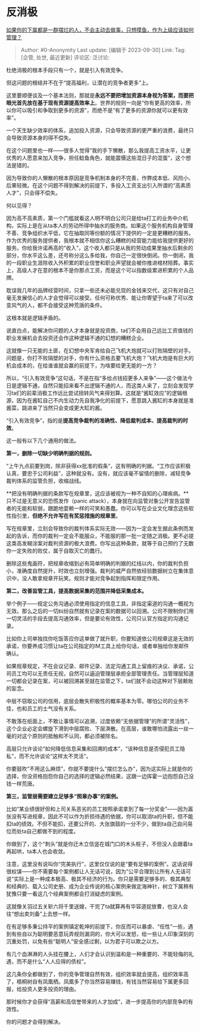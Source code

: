 # 反消极
[如果你的下属都是一群摆烂的人，不会主动去做事，只想摸鱼，作为上级应该如何管理？](https://www.zhihu.com/question/618717552/answer/3232159856)

> Author: #0-Anonymity
> Last update: [编辑于 2023-09-30]
> Link:
> Tag: [企管, 处世, 最近更新]
> 评论区:
> 泛讨论:

杜绝消极的根本手段只有一个，就是引入有效竞争。

但这问题的根结并不在于“提高福利，让潜在的竞争者更多”上。

这里要顺便谈及一个基本法则，那就是**永远不要把增加资源本身视为答案，而要把眼光首先放在基于现有资源提高效率上**。世界的规则一向是“你有更高的效率，所以你可以吸引和争取到更多的资源”，而绝不是“有了更多的资源你就可以更有效率”。

一个天生缺少效率的体系，追加投入资源，只会导致资源的更严重的浪费，最终只会导致资源本身的得不偿失。

在这个问题里也一样——很多人觉得“我的手下懒散，那么我提高工资水平，让更优秀的人愿意来加入竞争，担任鲶鱼角色，就能震慑这些混日子的混蛋”，这个想法是错的。

因为导致你的人懒散的根本原因是竞争机制本身的不完善，作弊成本低、风险小、后果轻微。在这个问题不得到解决的前提下，多投入工资支出引入所谓的“高素质人才”，只会得不偿失。

何以见得？

因为高不高素质，第一个门槛就看这人明不明白公司只是给ta打工的业务中介机构，实际上是在从ta本人的劳动所得中抽水的服务商。如果这个服务机构自身管理不善、竞争组织水平低，它在抽取同等份额的情况下提供的一定是更糟糕的服务。作为优秀的服务提供者，我根本就不相信你这么糟糕的经营能力能给我提供更好的服务。你给我许诺再高的“收入”，这个收入都只是从我的劳动成果里抽水后剩余的部分，你水平这么差，还号称分这么多给我，你自己一定很快倒闭。你一倒闭，我的一段职业生涯除收入外积累的职业信誉和职业声望就会被你推进棺材陪葬。事实上，高级人才在意的根本不是你那点工资，而是这个可以指数级累进积累的个人品牌。

耽误我几年的品牌经营时间，只拿一些还未必能兑现的金钱来交代，这只有对自己毫无发展信心的人才会觉得可以接受。任何可称优秀、能让你寄望于ta来了可以改变风气的人，都不会接受这种荒唐的条件。

这根本就是逻辑矛盾的。

说直白点，能解决你问题的人才本身就是投资商，ta们不会用自己远比工资值钱的职业发展机会去投资还会作这种逻辑不通的幻想的糟糕企业。

这就像一只无能的土匪，在幻想中央军肯给自己飞机大炮就可以打败隔壁的对手。问题是，你打不败隔壁的对手，你有什么资格去要飞机大炮？飞机大炮是有巨大的机会成本的，在给谁谁就会赢的前提下，为啥要给更无能的一方？

所以，“引入有效竞争“这句话，不是在指“多给点钱招更多人来争”——这个做法今日是逻辑不通，自然只能招来看不出逻辑不通的人，而这类人来了，立刻会发现学习ta们的前辈消极工作远比尝试扭转风气来得划算。这就是“酱缸效应”的逻辑根源，因为在酱缸自己不内生动力先自我净化的前提下，愿意跳入酱缸的本身就是准酱菜，跳进来了当然只会变成更大缸的酱。

“引入有效竞争”，指的是**提高竞争裁判的准确性、降低裁判成本、提高裁判的时效**。

这一般有以下几个通用的做法。

**第一，删除一切缺少明确判据的规则。**

“上午九点前要到岗，除非获得xx批准的假条”，这有明确的判据。“工作应该积极认真，要忠于公司利益”，这种就没有。没有，就应该毫不留情的删除，减轻竞争裁判体系的监管负担，收缩战线。

**把没有明确判据的条款写在规章里，这应该被视为一种不自知的心理疾病。**只不过是无意义的恐慌发作（panic attack），本身就在向监管对象公开宣告监管者的无能和软弱，跟跪地耍赖一样的可笑和愚蠢。你可以写在企业文化理念这些软性指引里，**但绝不允许写在有奖惩措施的规章里**。

写在规章里，立刻会导致你的裁判体系实际无效——因为一定会发生据此条例而发起的告诉，而你的裁判一定会不能服众，不能服的那一批一定随之消极。更不必提这类高发糊涂案对裁判资源的极大浪费。你写出这种条款，就等于自己预约了无数你一定失败的败仗，属于自取灭亡的蠢行。

删除这些鬼画符，把规章收缩到必有简单明确的判据的红线以内，你的裁判负担小，准确度自然提升，时效也立刻增强。裁判的威严自然依经验数据树立在集体意识中，没人敢拿规章开玩笑。规则才能对竞争起到指挥和限定作用。

**第二，改善监管工具，提高数据采集的范围并降低采集成本。**

举个例子——规定公务沟通必须使用指定的信息工具，非指定渠道的沟通一概视为无效。那么之后的一切纠纷自然就有记录在案的数据可以回溯。公司不限制你们用一切灵活的手段去提高沟通效率，但是要论有效性，公司只认官方指定的沟通记录。

比如你上司单独找你吃饭答应你这单做了就升职，你要知道依公司规章这是无效的承诺，你要养成习惯让ta在公司指定的IM工具上给你句话，或者单独给你发邮件确认。

如果规章规定，不在会议记录、邮件记录、法定沟通工具上留痕的决议、承诺，公司员工均可以无责任无视，自然可以逼迫管理层承担全部管理责任。当管理层知道一切都会记录在案，可以被回溯甚至就在监管之下，ta们就不会动这种对下层赖账的妄念。

中层不窃取公司的信用，底层会散失积极性的概率基本为零。哪怕公司的业务不佳，也和员工的士气没有关系。

不敢落在纸面上，不敢让事情可以追溯，过度依赖“无依据管理”的所谓“灵活性”，这个企业必定会螺旋下滑到中层腐败、下层涣散。在高层，谁敢哪怕流露出一丝一毫的对这个原则的抵触和不认同，都必须被除名。

高层只允许谈论“如何降低信息采集和回溯的成本”，“该种信息是否侵犯员工隐私”，而不允许谈论“这样太不灵活”。

你要鼓吹“不用这么麻烦”，你就不要提什么“摆烂怎么办”，因为这实际上就是你的选择，你没资格抱怨你自己的选择的逻辑必然结果，这跟一边挥霍一边抱怨自己没钱一样荒唐。

**第三，监管层需要建立足够多“照章办事”的案例。**

比如“某业绩很好但和上司关系恶劣的员工按照承诺拿到了每一分奖金”——因为嚣张没有写进规章，因此不可以作为折损待遇的依据，你可以取消ta的升职，但不能扣ta的绩效。不但不能扣，还要公开的、大张旗鼓的一分不少，做到ta自己自问易位而处ta自己都做不到的程度。

你做到了，这个“刺头”就是你迁木立信竖在城门口的木头桩子，不但没人会跟着ta再起哄，ta本人也会收敛。

注意，这里没有说叫你“完美执行”，这里仅仅说的是“要有足够的案例”。这话说得很权谋——你不需要每个案例都让人无话可说，因为“公平合理到让所有人无话可说”实际上是一种成本极高、极其不经济的行为。你只是需要足够多的、极其典型和经典的、载入公司史册、成为企业传说的核心案例来做定海神针，树立下属稍有犹豫只要一看这几个经典案例都会打消疑虑的案例。

这就像关羽过五关斩六将千里送嫂，干完了ta就算再有华容道捉放曹，也没人会往“想出卖刘备”上去想一样。

在有足够多秉公持平的案例镇定乾坤的前提下，你反而可以暴虐、“任性”一些，遇到有些自以为聪明要恶意玩弄规则漏洞的，你大可以发怒，给一些让人印象深刻的沉重处罚，以免有些“聪明人”安全感过剩，以为君子可以欺之以方。

有几个血淋淋的人头挂在腰上，人们才会认识到温和是一种重要的、不能轻侮的礼遇，而不是什么“人人应得的债权”。

这几条你全都做到了，你的竞争管理自然有效，组织效率就会提高，组织效率高了，梧桐树自有凤凰栖。凤凰多了你当然容易赚钱，有钱当然容易给下属更多回报，给投资人更多投资的理由。

那时候你才会获得“高薪和高信誉带来的人才加成”，进一步提高你的内部竞争的有效性。

你的问题才会得到解决。